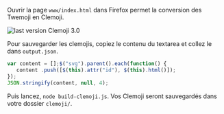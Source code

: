 Ouvrir la page `www/index.html` dans Firefox permet la conversion des Twemoji en Clemoji.

![last version Clemoji 3.0](https://i.imgur.com/oFAfkiC.png)

Pour sauvegarder les clemojis, copiez le contenu du textarea et collez le dans `output.json`.

```js
var content = [];$("svg").parent().each(function() {
   content .push([$(this).attr("id"), $(this).html()]);
});
JSON.stringify(content, null, 4);
```

Puis lancez, `node build-clemoji.js`. Vos Clemoji seront sauvegardés dans votre dossier `clemoji/`.
